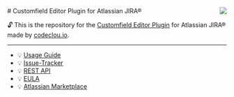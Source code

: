<img src="https://cloud.githubusercontent.com/assets/17686535/17839034/a007860a-67dc-11e6-88f0-61a53c3da054.png" align="right" />
# Customfield Editor Plugin for Atlassian JIRA®

:unlock: This is the repository for the [Customfield Editor Plugin](http://codeclou.io/redirect/r.php?r=lkmwyvgm) for Atlassian JIRA® made by [codeclou.io](http://codeclou.io/redirect/r.php?r=lxpaoljm).

-----

   * :bulb: [Usage Guide](http://codeclou.io/redirect/r.php?r=alxppwex)
   * :bulb: [Issue-Tracker](http://codeclou.io/redirect/r.php?r=yzxrboqx)
   * :bulb: [REST API](http://codeclou.io/redirect/r.php?r=ejxkybyx)
   * :bulb: [EULA](http://codeclou.io/redirect/r.php?r=ogxydoym)
   * :bulb: [Atlassian Marketplace](http://codeclou.io/redirect/r.php?r=wrmdoavx)
